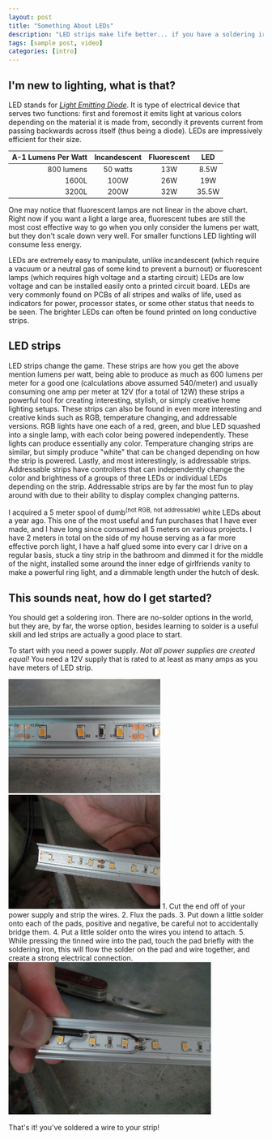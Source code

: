 ```yaml
---
layout: post
title: "Something About LEDs"
description: "LED strips make life better... if you have a soldering iron."
tags: [sample post, video]
categories: [intro]
---
```


## I'm new to lighting, what is that?

LED stands for [*Light Emitting Diode*](https://en.wikipedia.org/wiki/Light-emitting_diode). It is type of electrical device that serves two functions: first and foremost it emits light at various colors depending on the material it is made from, secondly it prevents current from passing backwards across itself (thus being a diode). LEDs are impressively efficient for their size.

| A-1 Lumens Per Watt | Incandescent | Fluorescent | LED   |
|--------------------:|:------------:|:-----------:|:-----:|
| 800 lumens          | 50 watts     | 13W         | 8.5W  |
| 1600L               | 100W         | 26W         | 19W   |
| 3200L               | 200W         | 32W         | 35.5W |

One may notice that fluorescent lamps are not linear in the above chart. Right now if you want a light a large area, fluorescent tubes are still the most cost effective way to go when you only consider the lumens per watt, but they don't scale down very well. For smaller functions LED lighting will consume less energy.

LEDs are extremely easy to manipulate, unlike incandescent (which require a vacuum or a neutral gas of some kind to prevent a burnout) or fluorescent lamps (which requires high voltage and a starting circuit) LEDs are low voltage and can be installed easily onto a printed circuit board. LEDs are very commonly found on PCBs of all stripes and walks of life, used as indicators for power, processor states, or some other status that needs to be seen. The brighter LEDs can often be found printed on long conductive strips.

## LED strips

LED strips change the game. These strips are how you get the above mention lumens per watt, being able to produce as much as 600 lumens per meter for a good one (calculations above assumed 540/meter) and usually consuming one amp per meter at 12V (for a total of 12W) these strips a powerful tool for creating interesting, stylish, or simply creative home lighting setups. These strips can also be found in even more interesting and creative kinds such as RGB, temperature changing, and addressable versions. RGB lights have one each of a red, green, and blue LED squashed into a single lamp, with each color being powered independently. These lights can produce essentially any color. Temperature changing strips are similar, but simply produce "white" that can be changed depending on how the strip is powered. Lastly, and most interestingly, is addressable strips. Addressable strips have controllers that can independently change the color and brightness of a groups of three LEDs or individual LEDs depending on the strip. Addressable strips are by far the most fun to play around with due to their ability to display complex changing patterns.

I acquired a 5 meter spool of dumb<sup>(not RGB, not addressable)</sup> white LEDs about a year ago. This one of the most useful and fun purchases that I have ever made, and I have long since consumed all 5 meters on various projects. I have 2 meters in total on the side of my house serving as a far more effective porch light, I have a half glued some into every car I drive on a regular basis, stuck a tiny strip in the bathroom and dimmed it for the middle of the night, installed some around the inner edge of girlfriends vanity to make a powerful ring light, and a dimmable length under the hutch of desk.

## This sounds neat, how do I get started?

You should get a soldering iron. There are no-solder options in the world, but they are, by far, the worse option, besides learning to solder is a useful skill and led strips are actually a good place to start.

To start with you need a power supply. *Not all power supplies are created equal!* You need a 12V supply that is rated to at least as many amps as you have meters of LED strip.

<img src="images/leds/led-strip-closeup.jpg" width="300">
<img src="images/leds/tinned-strip.jpg" width="300">
1. Cut the end off of your power supply and strip the wires.
2. Flux the pads.
3. Put down a little solder onto each of the pads, positive and negative, be careful not to accidentally bridge them.
4. Put a little solder onto the wires you intend to attach.
5. While pressing the tinned wire into the pad, touch the pad briefly with the soldering iron, this will flow the solder on the pad and wire together, and create a strong electrical connection.
<img src="images/leds/soldered-strip.jpg" width="400">

That's it! you've soldered a wire to your strip!
